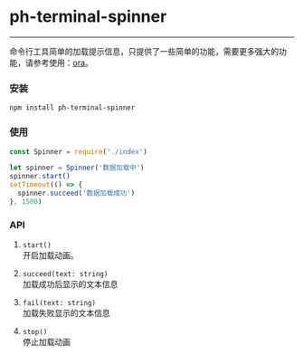 # ph-terminal-spinner

---

命令行工具简单的加载提示信息，只提供了一些简单的功能，需要更多强大的功能，请参考使用：[ora](https://www.npmjs.com/package/ora)。

### 安装

```
npm install ph-terminal-spinner
```

### 使用

```Javascript
const Spinner = require('./index')

let spinner = Spinner('数据加载中')
spinner.start()
setTimeout(() => {
  spinner.succeed('数据加载成功')
}, 1500)
```

### API

1. `start()`  
   开启加载动画。

2. `succeed(text: string)`  
   加载成功后显示的文本信息

3. `fail(text: string)`  
   加载失败显示的文本信息

4. `stop()`  
   停止加载动画

